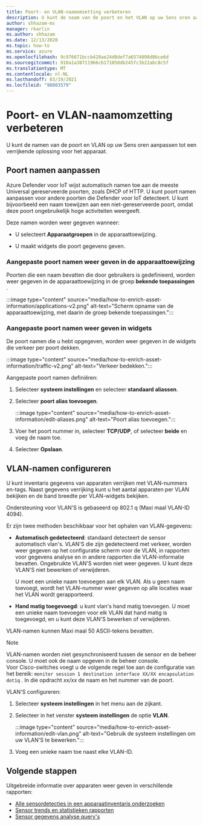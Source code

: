 ```yaml
---
title: Poort- en VLAN-naamomzetting verbeteren
description: U kunt de naam van de poort en het VLAN op uw Sens oren aanpassen aan de resolutie van een apparaat.
author: shhazam-ms
manager: rkarlin
ms.author: shhazam
ms.date: 12/13/2020
ms.topic: how-to
ms.service: azure
ms.openlocfilehash: 9c976671bccb420ae24d8def7a6574098d86ce6d
ms.sourcegitcommit: 910a1a38711966cb171050db245fc3b22abc8c5f
ms.translationtype: MT
ms.contentlocale: nl-NL
ms.lasthandoff: 03/19/2021
ms.locfileid: "98803579"
---
```

# <a name="enhance-port-and-vlan-name-resolution"></a>Poort- en VLAN-naamomzetting verbeteren

U kunt de namen van de poort en VLAN op uw Sens oren aanpassen tot een verrijkende oplossing voor het apparaat.

## <a name="customize-port-names"></a>Poort namen aanpassen

Azure Defender voor IoT wijst automatisch namen toe aan de meeste Universal gereserveerde poorten, zoals DHCP of HTTP. U kunt poort namen aanpassen voor andere poorten die Defender voor IoT detecteert. U kunt bijvoorbeeld een naam toewijzen aan een niet-gereserveerde poort, omdat deze poort ongebruikelijk hoge activiteiten weergeeft.

Deze namen worden weer gegeven wanneer:

  - U selecteert **Apparaatgroepen** in de apparaattoewijzing.

  - U maakt widgets die poort gegevens geven.

### <a name="view-custom-port-names-in-the-device-map"></a>Aangepaste poort namen weer geven in de apparaattoewijzing

Poorten die een naam bevatten die door gebruikers is gedefinieerd, worden weer gegeven in de apparaattoewijzing in de groep **bekende toepassingen** .

:::image type="content" source="media/how-to-enrich-asset-information/applications-v2.png" alt-text="Scherm opname van de apparaattoewijzing, met daarin de groep bekende toepassingen.":::

### <a name="view-custom-port-names-in-widgets"></a>Aangepaste poort namen weer geven in widgets

De poort namen die u hebt opgegeven, worden weer gegeven in de widgets die verkeer per poort dekken.

:::image type="content" source="media/how-to-enrich-asset-information/traffic-v2.png" alt-text="Verkeer bedekken.":::

Aangepaste poort namen definiëren:

1. Selecteer **systeem instellingen** en selecteer **standaard aliassen**.

2. Selecteer **poort alias toevoegen**.

    :::image type="content" source="media/how-to-enrich-asset-information/edit-aliases.png" alt-text="Poort alias toevoegen.":::

3. Voer het poort nummer in, selecteer **TCP/UDP**, of selecteer **beide** en voeg de naam toe.

4. Selecteer **Opslaan**.

## <a name="configure-vlan-names"></a>VLAN-namen configureren

U kunt inventaris gegevens van apparaten verrijken met VLAN-nummers en-tags. Naast gegevens verrijking kunt u het aantal apparaten per VLAN bekijken en de band breedte per VLAN-widgets bekijken.

Ondersteuning voor VLAN'S is gebaseerd op 802.1 q (Maxi maal VLAN-ID 4094).

Er zijn twee methoden beschikbaar voor het ophalen van VLAN-gegevens:

- **Automatisch gedetecteerd**: standaard detecteert de sensor automatisch vlan's. VLAN'S die zijn gedetecteerd met verkeer, worden weer gegeven op het configuratie scherm voor de VLAN, in rapporten voor gegevens analyse en in andere rapporten die VLAN-informatie bevatten. Ongebruikte VLAN'S worden niet weer gegeven. U kunt deze VLAN'S niet bewerken of verwijderen. 

  U moet een unieke naam toevoegen aan elk VLAN. Als u geen naam toevoegt, wordt het VLAN-nummer weer gegeven op alle locaties waar het VLAN wordt gerapporteerd.

- **Hand matig toegevoegd**: u kunt vlan's hand matig toevoegen. U moet een unieke naam toevoegen voor elk VLAN dat hand matig is toegevoegd, en u kunt deze VLAN'S bewerken of verwijderen.

VLAN-namen kunnen Maxi maal 50 ASCII-tekens bevatten.

> [!NOTE]
> VLAN-namen worden niet gesynchroniseerd tussen de sensor en de beheer console. U moet ook de naam opgeven in de beheer console.  
Voor Cisco-switches voegt u de volgende regel toe aan de configuratie van het bereik: `monitor session 1 destination interface XX/XX encapsulation dot1q` . In die opdracht *xx/xx* de naam en het nummer van de poort.

VLAN'S configureren:

1. Selecteer **systeem instellingen** in het menu aan de zijkant.

2. Selecteer in het venster **systeem instellingen** de optie **VLAN**.

    :::image type="content" source="media/how-to-enrich-asset-information/edit-vlan.png" alt-text="Gebruik de systeem instellingen om uw VLAN'S te bewerken.":::

3. Voeg een unieke naam toe naast elke VLAN-ID.

## <a name="next-steps"></a>Volgende stappen

Uitgebreide informatie over apparaten weer geven in verschillende rapporten:

- [Alle sensordetecties in een apparaatinventaris onderzoeken](how-to-investigate-sensor-detections-in-a-device-inventory.md)
- [Sensor trends en statistieken rapporten](how-to-create-trends-and-statistics-reports.md)
- [Sensor gegevens analyse query's](how-to-create-data-mining-queries.md)
